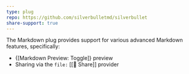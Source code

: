 ```yaml
---
type: plug
repo: https://github.com/silverbulletmd/silverbullet
share-support: true
---
```


The Markdown plug provides support for various advanced Markdown features, specifically:

* {[Markdown Preview: Toggle]} preview
* Sharing via the `file:` [[🔌 Share]] provider
